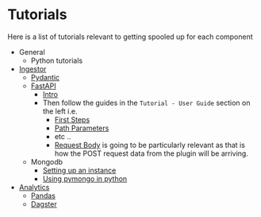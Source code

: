 # Tutorials

Here is a list of tutorials relevant to getting spooled up for each component

* General
    * Python tutorials
* [Ingestor](/src/ingestor/)
    * [Pydantic](https://techtutorialsx.com/2022/06/03/pydantic-getting-started/)
    * [FastAPI](https://fastapi.tiangolo.com/tutorial/)
        * [Intro](https://fastapi.tiangolo.com/tutorial/)
        * Then follow the guides in the `Tutorial - User Guide` section on the left i.e.
            * [First Steps](https://fastapi.tiangolo.com/tutorial/first-steps/)
            * [Path Parameters](https://fastapi.tiangolo.com/tutorial/path-params/)
            * etc ..
            * [Request Body](https://fastapi.tiangolo.com/tutorial/body/) is going to be particularly relevant as that is how the POST request data from the plugin will be arriving.
    * Mongodb
        * [Setting up an instance](https://www.linode.com/docs/guides/set-up-mongodb-on-docker/)
        * [Using pymongo in python](https://pymongo.readthedocs.io/en/stable/tutorial.html)
* [Analytics](/src/analytics/)
    * [Pandas](https://www.w3schools.com/python/pandas/default.asp)
    * [Dagster](https://docs.dagster.io/tutorial)
